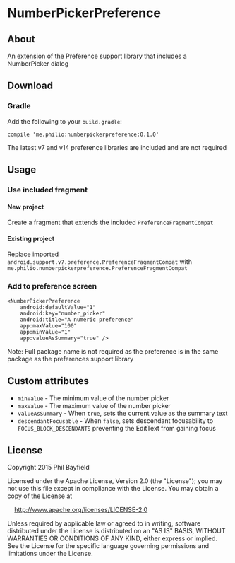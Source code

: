 # NumberPickerPreference

## About

An extension of the Preference support library that includes a NumberPicker dialog

## Download

### Gradle

Add the following to your `build.gradle`:

    compile 'me.philio:numberpickerpreference:0.1.0'
    
The latest v7 and v14 preference libraries are included and are not required
    
## Usage

### Use included fragment

#### New project

Create a fragment that extends the included `PreferenceFragmentCompat`

#### Existing project

Replace imported `android.support.v7.preference.PreferenceFragmentCompat` with `me.philio.numberpickerpreference.PreferenceFragmentCompat`

### Add to preference screen

    <NumberPickerPreference
        android:defaultValue="1"
        android:key="number_picker"
        android:title="A numeric preference"
        app:maxValue="100"
        app:minValue="1"
        app:valueAsSummary="true" />
        
Note: Full package name is not required as the preference is in the same package as the preferences support library

## Custom attributes

* `minValue` - The minimum value of the number picker
* `maxValue` - The maximum value of the number picker
* `valueAsSummary` - When `true`, sets the current value as the summary text
* `descendantFocusable` - When `false`, sets descendant focusability to `FOCUS_BLOCK_DESCENDANTS` preventing the EditText from gaining focus

## License

Copyright 2015 Phil Bayfield

Licensed under the Apache License, Version 2.0 (the "License");
you may not use this file except in compliance with the License.
You may obtain a copy of the License at

&nbsp;&nbsp;&nbsp;&nbsp;http://www.apache.org/licenses/LICENSE-2.0

Unless required by applicable law or agreed to in writing, software
distributed under the License is distributed on an "AS IS" BASIS,
WITHOUT WARRANTIES OR CONDITIONS OF ANY KIND, either express or implied.
See the License for the specific language governing permissions and
limitations under the License.